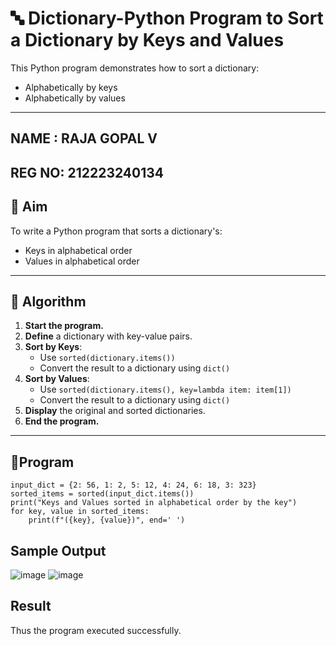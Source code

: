 # 🔤 Dictionary-Python Program to Sort a Dictionary by Keys and Values

This Python program demonstrates how to sort a dictionary:
- Alphabetically by keys
- Alphabetically by values

---
## NAME : RAJA GOPAL V
## REG NO: 212223240134
## 🎯 Aim

To write a Python program that sorts a dictionary's:
- Keys in alphabetical order
- Values in alphabetical order

---

## 🧠 Algorithm

1. **Start the program.**
2. **Define** a dictionary with key-value pairs.
3. **Sort by Keys**:
   - Use `sorted(dictionary.items())`
   - Convert the result to a dictionary using `dict()`
4. **Sort by Values**:
   - Use `sorted(dictionary.items(), key=lambda item: item[1])`
   - Convert the result to a dictionary using `dict()`
5. **Display** the original and sorted dictionaries.
6. **End the program.**

---

## 🧪Program
```
input_dict = {2: 56, 1: 2, 5: 12, 4: 24, 6: 18, 3: 323}
sorted_items = sorted(input_dict.items())
print("Keys and Values sorted in alphabetical order by the key")
for key, value in sorted_items:
    print(f"({key}, {value})", end=' ')
```

## Sample Output
![image](https://github.com/user-attachments/assets/b38f43b5-8014-4748-bc5d-24ae8167f0a3)
![image](https://github.com/user-attachments/assets/daca5cff-0653-4587-a017-9100a4137da1)


## Result
Thus the program executed successfully.
